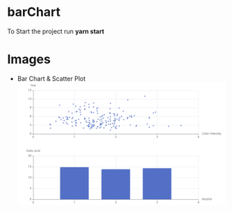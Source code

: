 # barChart
To Start the project run **yarn start**
# Images
* Bar Chart & Scatter Plot
![Images](Images/barChart.png)
